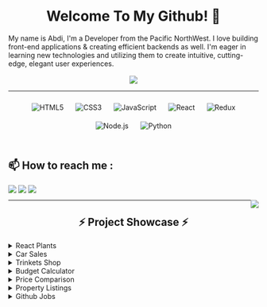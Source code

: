 
# <div align="center"> Welcome To My Github! 👋

My name is  Abdi, I'm a Developer from the Pacific NorthWest. I love building front-end applications & creating efficient backends as well. I'm eager in learning new technologies and utilizing them to create intuitive, cutting-edge, elegant user experiences.
 
  

<div align="center">
<img src="https://abdimohamud.works/images/avi.svg" align="center" height="" width="" />
</div>  
 
----
<div align="center">  
<img style="margin: 10px" src="https://profilinator.rishav.dev/skills-assets/html5-original-wordmark.svg" alt="HTML5" height="50" />  
<img style="margin: 10px" src="https://profilinator.rishav.dev/skills-assets/css3-original-wordmark.svg" alt="CSS3" height="50" />  
<img style="margin: 10px" src="https://profilinator.rishav.dev/skills-assets/javascript-original.svg" alt="JavaScript" height="50" />  
<img style="margin: 10px" src="https://profilinator.rishav.dev/skills-assets/react-original-wordmark.svg" alt="React" height="50" />  
<img style="margin: 10px" src="https://profilinator.rishav.dev/skills-assets/redux-original.svg" alt="Redux" height="50" />  
<img style="margin: 10px" src="https://profilinator.rishav.dev/skills-assets/nodejs-original-wordmark.svg" alt="Node.js" height="50" />  
<img style="margin: 10px" src="https://profilinator.rishav.dev/skills-assets/python-original.svg" alt="Python" height="50" />  
</div>
<br /> 


## :mailbox: How to reach me : 
[<img target="_blank" src="https://img.icons8.com/bubbles/50/000000/mailbox-closed-flag-up.png" align="center"/>](mailto:mohamud.abdinajib@outlook.com)
[<img target="_blank" src="https://img.icons8.com/bubbles/50/000000/linkedin.png" align="center"/>](https://www.linkedin.com/in/abdinajib-mohamud/)
[<img target="_blank" src="https://img.icons8.com/bubbles/50/000000/twitter.png" align="center"/>](https://www.twitter.com/nopocketchange/)





<img width="" src="https://github-readme-stats.vercel.app/api/top-langs/?username=abdimohamud&layout=compact" align="right" />



----

## <div align="center"> :zap: Project Showcase :zap:

<details><summary>React Plants</summary>
<p>

#  React Plants 🌿

This is an app that has a list of plants fetched from a local server using a class components while also using custom hooks. The user is able to add plants to a shopping cart, search by plants via a filter, navigate to a checkout page, and use a form to fill in their information and receive a message on success.

![Alt Text](https://abdimohamud.codes/images/react-plants.gif)

## Demo Link
https://plant-store-d13e3.web.app/
## Repo Link
https://github.com/abdimohamud/React-Plants
</p>
</details>



<details><summary>Car Sales</summary>
<p>



# Car Sales

This is an application that implements React-Redux as a state management system for the data used. The user can add and remove additional features of a car and the total costs updates as well.

![Alt Text](https://abdimohamud.codes/images/car-sales-demo.gif)

## Demo Link
https://car-sales-6n3iiyx5y.vercel.app/
## Repo Link
https://github.com/abdimohamud/Car-Sales
</p>
</details>

<details><summary>Trinkets Shop</summary>
<p>



# Trinkets Shop

This application fetches data from a json server, allowing the user to add items to a shopping cart, modify the cart, checkout with a form, and recieve a success message on submit with their order. The user can also add and remove items from the shop.

<img src="assets/trinkets-shop.gif?raw=true" width="100%">

## Demo Link
 https://trinketshop.netlify.app/
## Backend API Documentation  
https://documenter.getpostman.com/view/12353296/TVeqc7He
## Repo Link
https://github.com/abdimohamud/trinkets-shopping-cart


</p>
</details>

<details><summary>Budget Calculator</summary>
<p>



# Budget Calculator

This is an Angular application that uses Angular Forms / TypeScript that displays dialogs (modals) and component interaction with the users input along with a designed User Interface. The user can create, update, and remove ammounts from expenses and income with the total displaying at the top.

![Alt Text](assets/budget-calculator.gif)

## Demo Link
 https://ang-budget-calculator.vercel.app/
## Repo Link
https://github.com/abdimohamud/Budget-Calculator


</p>
</details>
<details><summary>Price Comparison</summary>
<p>

# Price-Comparison
An HTML/CSS/SVG layout of 3 different product plans that have animations as well
![](assets/price-comparison.gif)
## Demo Link:
https://price-comparison-chart.netlify.app/
## Repo Link
https://github.com/abdimohamud/Price-Comparision
</p>
</details>

<details><summary>Property Listings</summary>
<p>
 
 
# Property Listings
This is an React JS application that displays private properties listed for sale in the United Kingdom with the ability to sort the listings by price, postcode, and order of pricing. The user is able to browse through the listing, read the description, and also see a Google Image street view of the precise location..

<img src="assets/property-listings.gif?raw=true" width="100%">
## Demo Link
 https://property-listings.vercel.app/
## Repo Link
https://github.com/abdimohamud/Property-Listings 
 </p>
</details>
<details><summary>Github Jobs</summary>
<p>

#  Github Jobs 

A Next.js application page that fetches recent job postings provided from Githubs official jobs api that have animations and is styledwith CSS and SCSS. Users are able filter job opening by search, location, and wheter or not the job is full time only. Seperate route included with of more information about a postion and where to apply on clicking on a posting.


<img src="assets/github-jobs.gif?raw=true" width="100%">

## Demo Link
http://github-jobs-app-git-main.abdimohamud.vercel.app/
 </p>
</details>

<!--
**abdimohamud/abdimohamud** is a ✨ _special_ ✨ repository because its `README.md` (this file) appears on your GitHub profile.

Here are some ideas to get you started:

- 🔭 I’m currently working on ...
- 🌱 I’m currently learning ...
- 👯 I’m looking to collaborate on ...
- 🤔 I’m looking for help with ...
- 💬 Ask me about ...
- 📫 How to reach me: ...
- 😄 Pronouns: ...
- ⚡ Fun fact: ...
-->
